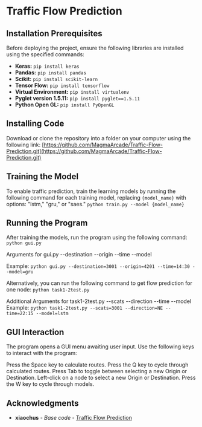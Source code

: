 # Traffic Flow Prediction

## Installation Prerequisites

Before deploying the project, ensure the following libraries are installed using the specified commands:

- **Keras:** `pip install keras`
- **Pandas:** `pip install pandas`
- **Scikit:** `pip install scikit-learn`
- **Tensor Flow:** `pip install tensorflow`
- **Virtual Environment:** `pip install virtualenv`
- **Pyglet version 1.5.11:** `pip install pyglet==1.5.11`
- **Python Open GL:** `pip install PyOpenGL`

## Installing Code

Download or clone the repository into a folder on your computer using the following link:
[https://github.com/MagmaArcade/Traffic-Flow-Prediction.git](https://github.com/MagmaArcade/Traffic-Flow-Prediction.git)

## Training the Model

To enable traffic prediction, train the learning models by running the following command for each training model, replacing `{model_name}` with options: "lstm," "gru," or "saes."
`python train.py --model {model_name}`

## Running the Program
After training the models, run the program using the following command:
`python gui.py`

Arguments for gui.py
--destination
--origin
--time
--model

Example:
`python gui.py --destination=3001 --origin=4201 --time=14:30 --model=gru`

Alternatively, you can run the following command to get flow prediction for one node:
`python task1-2test.py`

Additional Arguments for task1-2test.py
--scats
--direction
--time
--model
Example:
`python task1-2test.py --scats=3001 --direction=NE --time=22:15 --model=lstm`


## GUI Interaction

The program opens a GUI menu awaiting user input. Use the following keys to interact with the program:

Press the Space key to calculate routes.
Press the Q key to cycle through calculated routes.
Press Tab to toggle between selecting a new Origin or Destination.
Left-click on a node to select a new Origin or Destination.
Press the W key to cycle through models.






## Acknowledgments

* **xiaochus** - *Base code* - [Traffic Flow Prediction](https://github.com/xiaochus/TrafficFlowPrediction)
